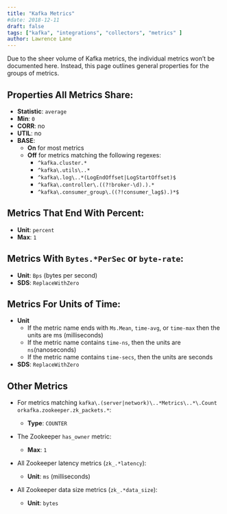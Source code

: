 ```yaml
---
title: "Kafka Metrics"
#date: 2018-12-11
draft: false
tags: ["kafka", "integrations", "collectors", "metrics" ]
author: Lawrence Lane
---
```


Due to the sheer volume of Kafka metrics, the individual metrics won’t be documented here. Instead, this page outlines general properties for the groups of metrics.

## Properties All Metrics Share:
- **Statistic**: `average`
- **Min**: `0`
- **CORR**: no
- **UTIL**: no
- **BASE**:
  - **On** for most metrics
  - **Off** for metrics matching the following regexes:
    - `^kafka.cluster.*`
    - `^kafka\.utils\..*`
    - `^kafka\.log\..*(LogEndOffset|LogStartOffset)$`
    - `^kafka\.controller\.((?!broker-\d).).*`
    - `^kafka\.consumer_group\.((?!consumer_lag$).)*$`

## Metrics That End With Percent:
  - **Unit**: `percent`
  - **Max**: `1`

## Metrics With `Bytes.*PerSec` or `byte-rate`:
  - **Unit**: `Bps` (bytes per second)
  - **SDS**: `ReplaceWithZero`

## Metrics For Units of Time:
  - **Unit**
    - If the metric name ends with `Ms.Mean`, `time-avg`, or `time-max` then the units are ms (milliseconds)
    - If the metric name contains `time-ns`, then the units are `ns`(nanoseconds)
    - If the metric name contains `time-secs`, then the units are
seconds
 - **SDS**: `ReplaceWithZero`

## Other Metrics
 - For metrics matching `kafka\.(server|network)\..*Metrics\..*\.Count orkafka.zookeeper.zk_packets.*`:
    - **Type**: `COUNTER`

 - The Zookeeper `has_owner` metric:
    - **Max**: `1`
- All Zookeeper latency metrics (`zk_.*latency`):
    - **Unit**: `ms` (milliseconds)
- All Zookeeper data size metrics (`zk_.*data_size`):
    - **Unit**: `bytes`

